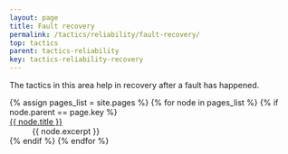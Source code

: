 ```yaml
---
layout: page
title: Fault recovery
permalink: /tactics/reliability/fault-recovery/
top: tactics
parent: tactics-reliability
key: tactics-reliability-recovery
---
```


The tactics in this area help in recovery after a fault has happened.

<dl>
{% assign pages_list = site.pages %}
{% for node in pages_list %}
    {% if node.parent == page.key %}
        <dt>
            <a href="{{ node.url | relative_url }}">{{ node.title }}</a>
        </dt>
        <dd>{{ node.excerpt }}</dd>
    {% endif %}
{% endfor %}
</dl>
